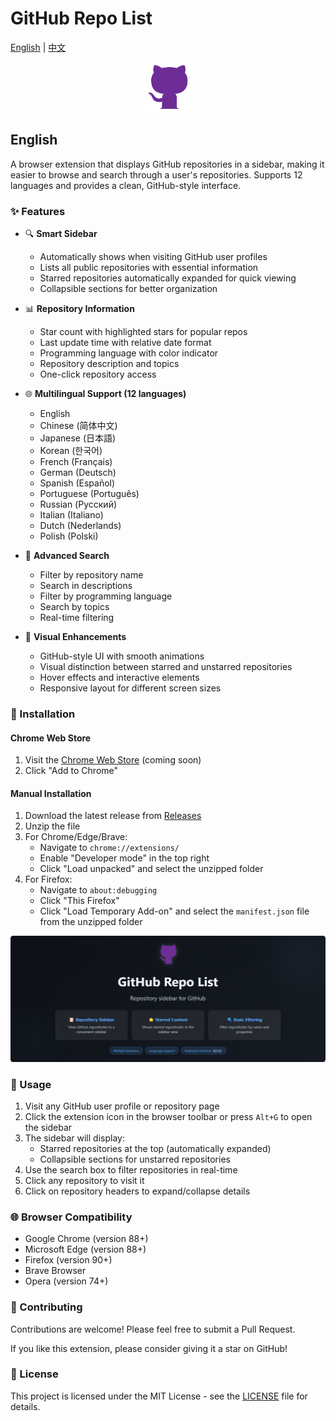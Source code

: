 # GitHub Repo List

[English](#english) | [中文](README.zh.md)

<p align="center">
  <img src="icons/icon128.png" alt="Logo" width="80" height="80">
</p>

## English

A browser extension that displays GitHub repositories in a sidebar, making it easier to browse and search through a user's repositories. Supports 12 languages and provides a clean, GitHub-style interface.

### ✨ Features

- 🔍 **Smart Sidebar**
  - Automatically shows when visiting GitHub user profiles
  - Lists all public repositories with essential information
  - Starred repositories automatically expanded for quick viewing
  - Collapsible sections for better organization

- 📊 **Repository Information**
  - Star count with highlighted stars for popular repos
  - Last update time with relative date format
  - Programming language with color indicator
  - Repository description and topics
  - One-click repository access

- 🌐 **Multilingual Support (12 languages)**
  - English
  - Chinese (简体中文)
  - Japanese (日本語)
  - Korean (한국어)
  - French (Français)
  - German (Deutsch)
  - Spanish (Español)
  - Portuguese (Português)
  - Russian (Русский)
  - Italian (Italiano)
  - Dutch (Nederlands)
  - Polish (Polski)

- 🔎 **Advanced Search**
  - Filter by repository name
  - Search in descriptions
  - Filter by programming language
  - Search by topics
  - Real-time filtering

- 🎨 **Visual Enhancements**
  - GitHub-style UI with smooth animations
  - Visual distinction between starred and unstarred repositories
  - Hover effects and interactive elements
  - Responsive layout for different screen sizes

### 🚀 Installation

#### Chrome Web Store
1. Visit the [Chrome Web Store](https://chrome.google.com/webstore/detail/[extension-id]) (coming soon)
2. Click "Add to Chrome"


#### Manual Installation
1. Download the latest release from [Releases](https://github.com/shalom-lab/repo-list/releases)
2. Unzip the file
3. For Chrome/Edge/Brave:
   - Navigate to `chrome://extensions/`
   - Enable "Developer mode" in the top right
   - Click "Load unpacked" and select the unzipped folder
4. For Firefox:
   - Navigate to `about:debugging`
   - Click "This Firefox"
   - Click "Load Temporary Add-on" and select the `manifest.json` file from the unzipped folder

<p align="center">
  <img src="screenshots/promo-large.png" alt="Preview" width="640">
</p>

### 🎯 Usage

1. Visit any GitHub user profile or repository page
2. Click the extension icon in the browser toolbar or press `Alt+G` to open the sidebar
3. The sidebar will display:
   - Starred repositories at the top (automatically expanded)
   - Collapsible sections for unstarred repositories
4. Use the search box to filter repositories in real-time
5. Click any repository to visit it
6. Click on repository headers to expand/collapse details

### 🌐 Browser Compatibility

- Google Chrome (version 88+)
- Microsoft Edge (version 88+)
- Firefox (version 90+)
- Brave Browser
- Opera (version 74+)

### 🤝 Contributing

Contributions are welcome! Please feel free to submit a Pull Request.

If you like this extension, please consider giving it a star on GitHub!

### 📄 License

This project is licensed under the MIT License - see the [LICENSE](LICENSE) file for details.
